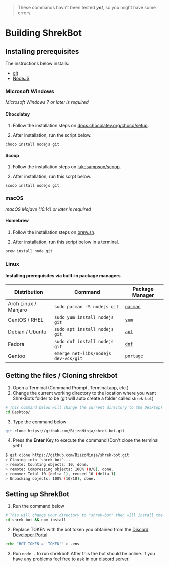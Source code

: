 > These commands havn't been tested ___yet___, so you might have some errors.

# Building ShrekBot

## Installing prerequisites

The instructions below installs:

- [git](https://git-scm.com/)
- [NodeJS](https://nodejs.org/)

### Microsoft Windows

_Microsoft Windows 7 or later is required_

#### Chocolatey

1. Follow the installation steps on [docs.chocolatey.org/choco/setup](https://docs.chocolatey.org/en-us/choco/setup).

2. After installation, run the script below.

```ps1
choco install nodejs git
```

#### Scoop

1. Follow the installation steps on [lukesampson/scoop](https://github.com/lukesampson/scoop).

2. After installation, run this scrpt below.

```ps1
scoop install nodejs git
```

### macOS

_macOS Mojave (10.14) or later is required_

#### Homebrew

1. Follow the installation steps on [brew.sh](https://brew.sh/).
 
2. After installation, run this script below in a terminal.

```bash
brew install node git
```

### Linux

#### Installing prerequisites via built-in package managers

| Distribution         | Command                                        | Package Manager                                               |
|----------------------|------------------------------------------------|---------------------------------------------------------------|
| Arch Linux / Manjaro | `sudo pacman -S nodejs git`                    | [`pacman`](https://wiki.archlinux.org/title/Pacman)           |
| CentOS / RHEL        | `sudo yum install nodejs git`                  | [`yum`](https://en.wikipedia.org/wiki/Yum_(software))         |
| Debian / Ubuntu      | `sudo apt install nodejs git`                  | [`apt`](https://en.wikipedia.org/wiki/APT_(software))         |
| Fedora               | `sudo dnf install nodejs git`                  | [`dnf`](https://docs.fedoraproject.org/en-US/quick-docs/dnf/) |
| Gentoo               | `emerge net-libs/nodejs dev-vcs/git`           | [`portage`](https://wiki.gentoo.org/wiki/Portage)             |


## Getting the files / Cloning shrekbot

1. Open a Terminal (Command Prompt, Terminal.app, etc.)
2. Change the current working directory to the location where you want ShrekBots folder to be (git will auto create a folder called `shrek-bot`)
```bash
# This command below will change the current directory to the Desktop!
cd Desktop/
```

3. Type the command below
```bash
git clone https://github.com/BiizoNinja/shrek-bot.git
```

4. Press the __Enter__ Key to execute the command (Don't close the terminal yet!)
```bash
$ git clone https://github.com/BiizoNinja/shrek-bot.git
> Cloning into `shrek-bot`...
> remote: Counting objects: 10, done.
> remote: Compressing objects: 100% (8/8), done.
> remove: Total 10 (delta 1), reused 10 (delta 1)
> Unpacking objects: 100% (10/10), done.
```

## Setting up ShrekBot

1. Run the command below
```bash
# This will change your directory to "shrek-bot" then will install the packages required to run ShrekBot!
cd shrek-bot && npm install
```

2. Replace TOKEN with the bot token you obtained from the [Discord Developer Portal](https://discord.com/developers/applications)
```bash
echo "BOT_TOKEN = 'TOKEN'" > .env
```

3. Run `node .` to run shrekbot! After this the bot should be online. If you have any problems feel free to ask in our [discord server](https://discord.gg/V9DHGNtuUe).
